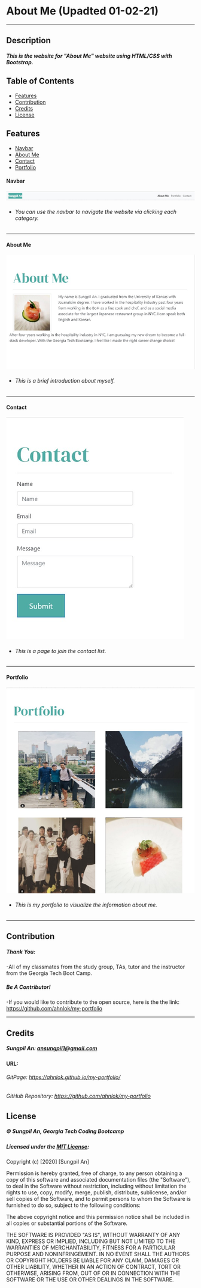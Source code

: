 # About Me (Upadted 01-02-21)
---

## Description 
##### This is the website for "About Me" website using HTML/CSS with Bootstrap.


## Table of Contents
* [Features](#features)
* [Contribution](#contribution)
* [Credits](#credits)
* [License](#license)


## Features
* [Navbar](#navbar)
* [About Me](#aboutme)
* [Contact](#contact)
* [Portfolio](#portfolio)

#### Navbar
![aboutmenavbarimage](./Images/navbar.jpg)
 - ###### You can use the navbar to navigate the website via clicking each category.
---
#### About Me
![aboutmeimage](./Images/aboutmesung.jpg)
- ###### This is a brief introduction about myself.
---
#### Contact
![contactimage](./Images/contactsung.jpg)
- ###### This is a page to join the contact list.
---
#### Portfolio
![portfolioimage](./Images/portfoliosung.jpg)
- ###### This is my portfolio to visualize the information about me.
---
## Contribution
##### Thank You:
-All of my classmates from the study group, TAs, tutor and the instructor from the Georgia Tech Boot Camp.
##### Be A Contributor!
-If you would like to contribute to the open source, here is the the link: <https://github.com/ahnlok/my-portfolio>

---

## Credits
##### Sungpil An: <ansungpil1@gmail.com>
#### URL:
###### GitPage: <https://ahnlok.github.io/my-portfolio/>
###### GitHub Repository: <https://github.com/ahnlok/my-portfolio>


## License
##### &#169; Sungpil An, Georgia Tech Coding Bootcamp

##### Licensed under the [MIT License](LICENSE):
Copyright (c) [2020] [Sungpil An]

Permission is hereby granted, free of charge, to any person obtaining a copy
of this software and associated documentation files (the "Software"), to deal
in the Software without restriction, including without limitation the rights
to use, copy, modify, merge, publish, distribute, sublicense, and/or sell
copies of the Software, and to permit persons to whom the Software is
furnished to do so, subject to the following conditions:

The above copyright notice and this permission notice shall be included in all
copies or substantial portions of the Software.

THE SOFTWARE IS PROVIDED "AS IS", WITHOUT WARRANTY OF ANY KIND, EXPRESS OR
IMPLIED, INCLUDING BUT NOT LIMITED TO THE WARRANTIES OF MERCHANTABILITY,
FITNESS FOR A PARTICULAR PURPOSE AND NONINFRINGEMENT. IN NO EVENT SHALL THE
AUTHORS OR COPYRIGHT HOLDERS BE LIABLE FOR ANY CLAIM, DAMAGES OR OTHER
LIABILITY, WHETHER IN AN ACTION OF CONTRACT, TORT OR OTHERWISE, ARISING FROM,
OUT OF OR IN CONNECTION WITH THE SOFTWARE OR THE USE OR OTHER DEALINGS IN THE
SOFTWARE.
